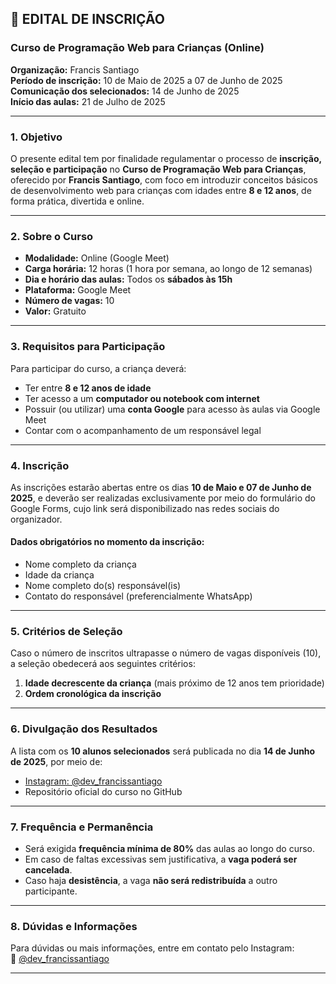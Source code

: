 ## 📝 EDITAL DE INSCRIÇÃO  
### Curso de Programação Web para Crianças (Online)  
**Organização:** Francis Santiago  
**Período de inscrição:** 10 de Maio de 2025 a 07 de Junho de 2025  
**Comunicação dos selecionados:** 14 de Junho de 2025  
**Início das aulas:** 21 de Julho de 2025  

---

### 1. Objetivo

O presente edital tem por finalidade regulamentar o processo de **inscrição, seleção e participação** no **Curso de Programação Web para Crianças**, oferecido por **Francis Santiago**, com foco em introduzir conceitos básicos de desenvolvimento web para crianças com idades entre **8 e 12 anos**, de forma prática, divertida e online.

---

### 2. Sobre o Curso

- **Modalidade:** Online (Google Meet)  
- **Carga horária:** 12 horas (1 hora por semana, ao longo de 12 semanas)  
- **Dia e horário das aulas:** Todos os **sábados às 15h**  
- **Plataforma:** Google Meet  
- **Número de vagas:** 10  
- **Valor:** Gratuito

---

### 3. Requisitos para Participação

Para participar do curso, a criança deverá:
- Ter entre **8 e 12 anos de idade**
- Ter acesso a um **computador ou notebook com internet**
- Possuir (ou utilizar) uma **conta Google** para acesso às aulas via Google Meet
- Contar com o acompanhamento de um responsável legal

---

### 4. Inscrição

As inscrições estarão abertas entre os dias **10 de Maio e 07 de Junho de 2025**, e deverão ser realizadas exclusivamente por meio do formulário do Google Forms, cujo link será disponibilizado nas redes sociais do organizador.

#### Dados obrigatórios no momento da inscrição:
- Nome completo da criança
- Idade da criança
- Nome completo do(s) responsável(is)
- Contato do responsável (preferencialmente WhatsApp)

---

### 5. Critérios de Seleção

Caso o número de inscritos ultrapasse o número de vagas disponíveis (10), a seleção obedecerá aos seguintes critérios:

1. **Idade decrescente da criança** (mais próximo de 12 anos tem prioridade)
2. **Ordem cronológica da inscrição**

---

### 6. Divulgação dos Resultados

A lista com os **10 alunos selecionados** será publicada no dia **14 de Junho de 2025**, por meio de:
- [Instagram: @dev_francissantiago](https://instagram.com/dev_francissantiago)
- Repositório oficial do curso no GitHub

---

### 7. Frequência e Permanência

- Será exigida **frequência mínima de 80%** das aulas ao longo do curso.
- Em caso de faltas excessivas sem justificativa, a **vaga poderá ser cancelada**.
- Caso haja **desistência**, a vaga **não será redistribuída** a outro participante.

---

### 8. Dúvidas e Informações

Para dúvidas ou mais informações, entre em contato pelo Instagram:  
📩 [@dev_francissantiago](https://instagram.com/dev_francissantiago)

---
